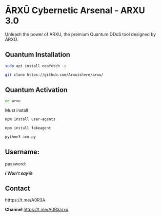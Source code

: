 # ĀRXŪ Cybernetic Arsenal - ARXU 3.0

Unleash the power of ARXU, the premium Quantum DDoS tool designed by ĀRXŪ.

## Quantum Installation

```bash
sudo apt install neofetch -y

```
```bash
git clone https://github.com/Arxuishere/arxu/
```
## **Quantum Activation**
```bash
cd arxu
```
Must install 
```bash
npm install user-agents
```
```bash
npm install fakeagent
```
```python
python3 axu.py
```
## Username: 
password:

***i Won't say***😁

## **Contact**

htttps://t.me/A0R3A

**Channel**
https://t.me/A0R3arxu
